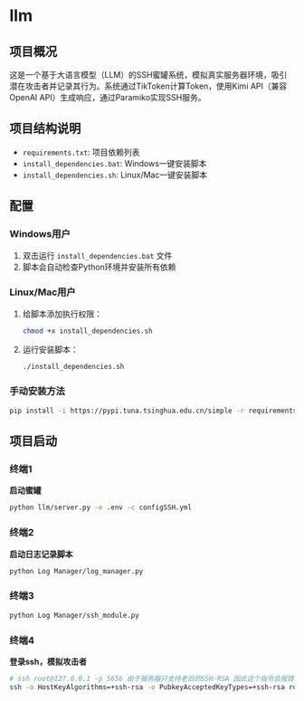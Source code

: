 # llm

## 项目概况

这是一个基于大语言模型（LLM）的SSH蜜罐系统，模拟真实服务器环境，吸引潜在攻击者并记录其行为。系统通过TikToken计算Token，使用Kimi API（兼容OpenAI API）生成响应，通过Paramiko实现SSH服务。

## 项目结构说明

- `requirements.txt`: 项目依赖列表
- `install_dependencies.bat`: Windows一键安装脚本
- `install_dependencies.sh`: Linux/Mac一键安装脚本



## 配置

### Windows用户

1. 双击运行 `install_dependencies.bat` 文件
2. 脚本会自动检查Python环境并安装所有依赖

### Linux/Mac用户

1. 给脚本添加执行权限：

   ```bash
   chmod +x install_dependencies.sh
   ```

2. 运行安装脚本：

   ```bash
   ./install_dependencies.sh
   ```

### 手动安装方法

```bash
pip install -i https://pypi.tuna.tsinghua.edu.cn/simple -r requirements.txt
```

## 项目启动

### 终端1

**启动蜜罐**

```bash
python llm/server.py -e .env -c configSSH.yml
```

### 终端2

**启动日志记录脚本**

```bash
python Log Manager/log_manager.py
```

### 终端3

```bash
python Log Manager/ssh_module.py
```

### 终端4

**登录ssh，模拟攻击者**

```bash
# ssh root@127.0.0.1 -p 5656 由于服务器只支持老旧的SSH-RSA 因此这个指令会报错
ssh -o HostKeyAlgorithms=+ssh-rsa -o PubkeyAcceptedKeyTypes=+ssh-rsa root@127.0.0.1 -p 5656
```

